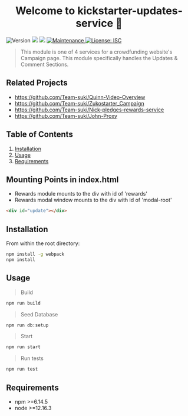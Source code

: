 <h1 align="center">Welcome to kickstarter-updates-service 👋</h1>
<p>
  <img alt="Version" src="https://img.shields.io/badge/version-1.0.0-blue.svg?cacheSeconds=2592000" />
  <img src="https://img.shields.io/badge/npm-%3E%3D6.14.5-blue.svg" />
  <img src="https://img.shields.io/badge/node-%3E%3D12.16.3-blue.svg" />
  <a href="https://github.com/team-suki/john-service/graphs/commit-activity" target="_blank">
    <img alt="Maintenance" src="https://img.shields.io/badge/Maintained%3F-yes-green.svg" />
  </a>
  <a href="https://github.com/team-iroh/pledge-rewards/blob/master/LICENSE" target="_blank">
    <img alt="License: ISC" src="https://img.shields.io/github/license/xApnea/john-service" />
  </a>
</p>

> This module is one of 4 services for a crowdfunding website's Campaign page. This module specifically handles the Updates & Comment Sections.

## Related Projects

  - https://github.com/Team-suki/Quinn-Video-Overview
  - https://github.com/Team-suki/Zukostarter_Campaign
  - https://github.com/Team-suki/Nick-pledges-rewards-service
  - https://github.com/Team-suki/John-Proxy

## Table of Contents

1. [Installation](#installation)
1. [Usage](#Usage)
1. [Requirements](#requirements)

## Mounting Points in index.html
- Rewards module mounts to the div with id of 'rewards'
- Rewards modal window mounts to the div with id of 'modal-root'
```html
<div id="update"></div>
```

## Installation

From within the root directory:

```sh
npm install -g webpack
npm install
```

## Usage

> Build

```sh
npm run build
```

> Seed Database

```sh
npm run db:setup
```

> Start

```sh
npm run start
```

> Run tests

```sh
npm run test
```

## Requirements

- npm >=6.14.5
- node >=12.16.3
